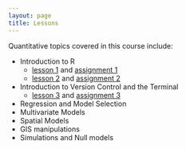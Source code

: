 ```yaml
---
layout: page
title: Lessons
---
```

Quantitative topics covered in this course include:

* Introduction to R 
    - [lesson 1](./lessons/R_introduction.Rmd) and
    [assignment 1](./assignments/R_basics.md) 
    - [lesson 2](./lessons/R_intermediate.Rmd) and 
    [assignment 2](./assignments/R_intermediate.md)
* Introduction to Version Control and the Terminal
    - [lesson 3](./lessons/git_introduction.md) and
    [assignment 3](./assignments/git_basics.md)
* Regression and Model Selection
* Multivariate Models
* Spatial Models
* GIS manipulations
* Simulations and Null models
